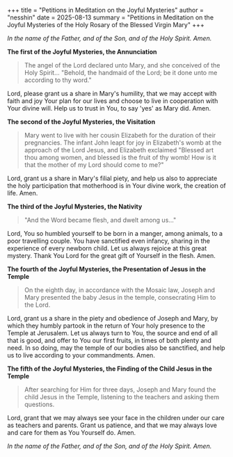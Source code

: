 +++
title = "Petitions in Meditation on the Joyful Mysteries"
author = "nesshin"
date = 2025-08-13
summary = "Petitions in Meditation on the Joyful Mysteries of the Holy Rosary of the Blessed Virgin Mary"
+++

_In the name of the Father, and of the Son, and of the Holy Spirit. Amen._

**The first of the Joyful Mysteries, the Annunciation**

> The angel of the Lord declared unto Mary, and she conceived of the Holy Spirit... "Behold, the handmaid of the Lord; be it done unto me according to thy word."

Lord, please grant us a share in Mary's humility, that we may accept with faith and joy Your plan for our lives and choose to live in cooperation with Your divine will. Help us to trust in You, to say 'yes' as Mary did. Amen.

**The second of the Joyful Mysteries, the Visitation**

> Mary went to live with her cousin Elizabeth for the duration of their pregnancies. The infant John leapt for joy in Elizabeth's womb at the approach of the Lord Jesus, and Elizabeth exclaimed "Blessed art thou among women, and blessed is the fruit of thy womb! How is it that the mother of my Lord should come to me?"

Lord, grant us a share in Mary's filial piety, and help us also to appreciate the holy participation that motherhood is in Your divine work, the creation of life. Amen.

**The third of the Joyful Mysteries, the Nativity**

> "And the Word became flesh, and dwelt among us..."

Lord, You so humbled yourself to be born in a manger, among animals, to a poor travelling couple. You have sanctified even infancy, sharing in the experience of every newborn child. Let us always rejoice at this great mystery. Thank You Lord for the great gift of Yourself in the flesh. Amen.

**The fourth of the Joyful Mysteries, the Presentation of Jesus in the Temple**

> On the eighth day, in accordance with the Mosaic law, Joseph and Mary presented the baby Jesus in the temple, consecrating Him to the Lord.

Lord, grant us a share in the piety and obedience of Joseph and Mary, by which they humbly partook in the return of Your holy presence to the Temple at Jerusalem. Let us always turn to You, the source and end of all that is good, and offer to You our first fruits, in times of both plenty and need. In so doing, may the temple of our bodies also be sanctified, and help us to live according to your commandments. Amen.

**The fifth of the Joyful Mysteries, the Finding of the Child Jesus in the Temple**

> After searching for Him for three days, Joseph and Mary found the child Jesus in the Temple, listening to the teachers and asking them questions.

Lord, grant that we may always see your face in the children under our care as teachers and parents. Grant us patience, and that we may always love and care for them as You Yourself do. Amen.

_In the name of the Father, and of the Son, and of the Holy Spirit. Amen._